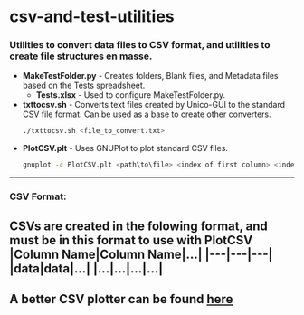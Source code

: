 # csv-and-test-utilities
### Utilities to convert data files to CSV format, and utilities to create file structures en masse.

 * **MakeTestFolder.py** - Creates folders, Blank files, and Metadata files based on the Tests spreadsheet.
     * **Tests.xlsx** - Used to configure MakeTestFolder.py.
 * **txttocsv.sh** - Converts text files created by Unico-GUI to the standard CSV file format. Can be used as a base to create other converters.
    ```BASH
    ./txttocsv.sh <file_to_convert.txt>
    ```
 * **PlotCSV.plt** - Uses GNUPlot to plot standard CSV files. 
    ```BASH
    gnuplot -c PlotCSV.plt <path\to\file> <index of first column> <index of last column>
    ```
---
### CSV Format:
CSVs are created in the folowing format, and must be in this format to use with PlotCSV
|Column Name|Column Name|...|
|---|---|---|
|data|data|...|
|...|...|...|...|
---
## **A better CSV plotter can be found [here](https://github.com/schiltz3/csv-plotter)**
